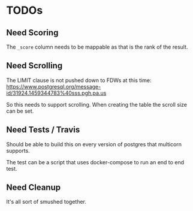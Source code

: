 TODOs
=====

Need Scoring
------------

The `_score` column needs to be mappable as that is the rank of the result.

Need Scrolling
--------------

The LIMIT clause is not pushed down to FDWs at this time: https://www.postgresql.org/message-id/31924.1459344783%40sss.pgh.pa.us

So this needs to support scrolling. When creating the table the scroll size can be set.

Need Tests / Travis
-------------------

Should be able to build this on every version of postgres that multicorn supports.

The test can be a script that uses docker-compose to run an end to end test.

Need Cleanup
------------

It's all sort of smushed together.
